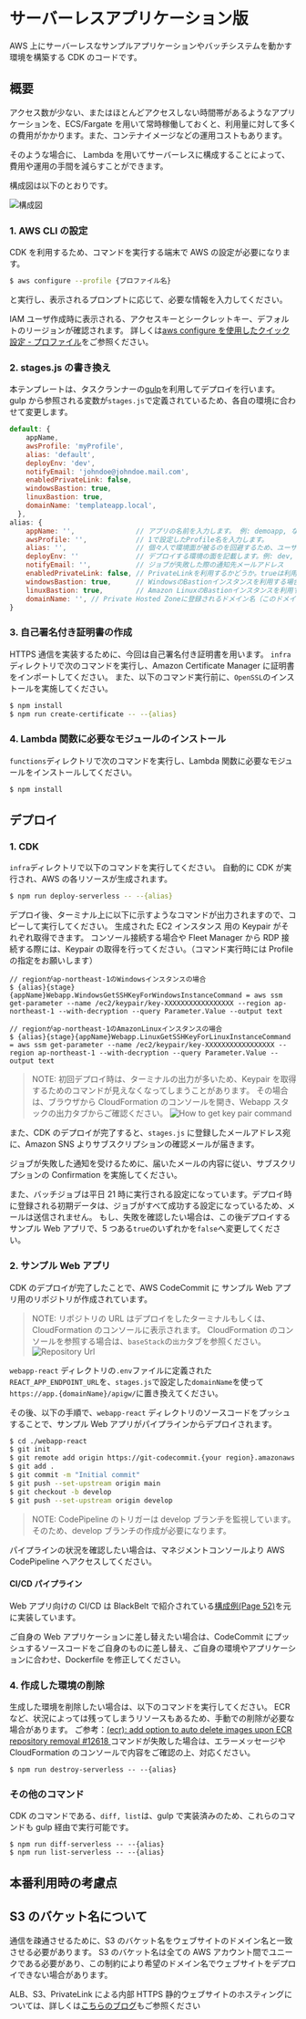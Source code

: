# サーバーレスアプリケーション版

AWS 上にサーバーレスなサンプルアプリケーションやバッチシステムを動かす環境を構築する CDK のコードです。

## 概要

アクセス数が少ない、またはほとんどアクセスしない時間帯があるようなアプリケーションを、ECS/Fargate を用いて常時稼働しておくと、利用量に対して多くの費用がかかります。また、コンテナイメージなどの運用コストもあります。

そのような場合に、 Lambda を用いてサーバーレスに構成することによって、費用や運用の手間を減らすことができます。

構成図は以下のとおりです。

![構成図](../docs/images/template_architecture_serverless_ja.png)

### 1. AWS CLI の設定

CDK を利用するため、コマンドを実行する端末で AWS の設定が必要になります。

```bash
$ aws configure --profile {プロファイル名}
```

と実行し、表示されるプロンプトに応じて、必要な情報を入力してください。

IAM ユーザ作成時に表示される、アクセスキーとシークレットキー、デフォルトのリージョンが確認されます。
詳しくは[aws configure を使用したクイック設定 - プロファイル](https://docs.aws.amazon.com/ja_jp/cli/latest/userguide/cli-configure-quickstart.html#cli-configure-quickstart-profiles)をご参照ください。

### 2. stages.js の書き換え

本テンプレートは、タスクランナーの[gulp](https://gulpjs.com/)を利用してデプロイを行います。
gulp から参照される変数が`stages.js`で定義されているため、各自の環境に合わせて変更します。

```javascript
default: {
    appName,
    awsProfile: 'myProfile',
    alias: 'default',
    deployEnv: 'dev',
    notifyEmail: 'johndoe@johndoe.mail.com',
    enabledPrivateLink: false,
    windowsBastion: true,
    linuxBastion: true,
    domainName: 'templateapp.local',
  },
alias: {
    appName: '',               // アプリの名前を入力します。 例: demoapp, など
    awsProfile: '',            // 1で設定したProfile名を入力します。
    alias: '',                 // 個々人で環境面が被るのを回避するため、ユーザ名などの識別子を入力してください。 例: ysuzuki, など
    deployEnv: ''              // デプロイする環境の面を記載します。例: dev, stage, prod, など
    notifyEmail: '',           // ジョブが失敗した際の通知先メールアドレス
    enabledPrivateLink: false, // PrivateLinkを利用するかどうか。trueは利用し、falseは利用しない
    windowsBastion: true,      // WindowsのBastionインスタンスを利用する場合はtrue、利用しない場合はfalse
    linuxBastion: true,        // Amazon LinuxのBastionインスタンスを利用する場合はtrue、利用しない場合はfalse
    domainName: '', // Private Hosted Zoneに登録されるドメイン名（このドメイン名がS3のバケット名になり、S3 のバケット名はユニークである必要があるため、必ず変更してください。）
}
```

### 3. 自己署名付き証明書の作成

HTTPS 通信を実装するために、今回は自己署名付き証明書を用います。
`infra`ディレクトリで次のコマンドを実行し、Amazon Certificate Manager に証明書をインポートしてください。
また、以下のコマンド実行前に、`OpenSSL`のインストールを実施してください。

```bash
$ npm install
$ npm run create-certificate -- --{alias}
```

### 4. Lambda 関数に必要なモジュールのインストール

`functions`ディレクトリで次のコマンドを実行し、Lambda 関数に必要なモジュールをインストールしてください。

```bash
$ npm install
```

## デプロイ

### 1. CDK

`infra`ディレクトリで以下のコマンドを実行してください。
自動的に CDK が実行され、AWS の各リソースが生成されます。

```bash
$ npm run deploy-serverless -- --{alias}
```

デプロイ後、ターミナル上に以下に示すようなコマンドが出力されますので、コピーして実行してください。
生成された EC2 インスタンス 用の Keypair がそれぞれ取得できます。
コンソール接続する場合や Fleet Manager から RDP 接続する際には、Keypair の取得を行ってください。（コマンド実行時には Profile の指定をお願いします）

```
// regionがap-northeast-1のWindowsインスタンスの場合
$ {alias}{stage}{appName}Webapp.WindowsGetSSHKeyForWindowsInstanceCommand = aws ssm get-parameter --name /ec2/keypair/key-XXXXXXXXXXXXXXXXX --region ap-northeast-1 --with-decryption --query Parameter.Value --output text

// regionがap-northeast-1のAmazonLinuxインスタンスの場合
$ {alias}{stage}{appName}Webapp.LinuxGetSSHKeyForLinuxInstanceCommand = aws ssm get-parameter --name /ec2/keypair/key-XXXXXXXXXXXXXXXXX --region ap-northeast-1 --with-decryption --query Parameter.Value --output text
```

> NOTE:
> 初回デプロイ時は、ターミナルの出力が多いため、Keypair を取得するためのコマンドが見えなくなってしまうことがあります。
> その場合は、ブラウザから CloudFormation のコンソールを開き、Webapp スタックの出力タブからご確認ください。
> ![How to get key pair command](../docs/images/keypair_command_ja.png)

また、CDK のデプロイが完了すると、`stages.js` に登録したメールアドレス宛に、Amazon SNS よりサブスクリプションの確認メールが届きます。

ジョブが失敗した通知を受けるために、届いたメールの内容に従い、サブスクリプションの Confirmation を実施してください。

また、バッチジョブは平日 21 時に実行される設定になっています。デプロイ時に登録される初期データは、ジョブがすべて成功する設定になっているため、メールは送信されません。
もし、失敗を確認したい場合は、この後デプロイするサンプル Web アプリで、5 つある`true`のいずれかを`false`へ変更してください。

### 2. サンプル Web アプリ

CDK のデプロイが完了したことで、AWS CodeCommit に サンプル Web アプリ用のリポジトリが作成されています。

> NOTE:
> リポジトリの URL はデプロイをしたターミナルもしくは、CloudFormation のコンソールに表示されます。
> CloudFormation のコンソールを参照する場合は、`baseStack`の`出力`タブを参照ください。
> ![Repository Url](../docs/images/repository_url_ja.png)

`webapp-react` ディレクトリの`.env`ファイルに定義された`REACT_APP_ENDPOINT_URL`を、`stages.js`で設定した`domainName`を使って`https://app.{domainName}/apigw/`に置き換えてください。

その後、以下の手順で、`webapp-react` ディレクトリのソースコードをプッシュすることで、サンプル Web アプリがパイプラインからデプロイされます。

```bash
$ cd ./webapp-react
$ git init
$ git remote add origin https://git-codecommit.{your region}.amazonaws.com/v1/repos/{your repository name}
$ git add .
$ git commit -m "Initial commit"
$ git push --set-upstream origin main
$ git checkout -b develop
$ git push --set-upstream origin develop
```

> NOTE:
> CodePipeline のトリガーは develop ブランチを監視しています。そのため、develop ブランチの作成が必要になります。

パイプラインの状況を確認したい場合は、マネジメントコンソールより AWS CodePipeline へアクセスしてください。

#### CI/CD パイプライン

Web アプリ向けの CI/CD は BlackBelt で紹介されている[構成例(Page 52)](https://d1.awsstatic.com/webinars/jp/pdf/services/20201111_BlackBelt_AWS%20CodeStar_AWS_CodePipeline.pdf)を元に実装しています。

ご自身の Web アプリケーションに差し替えたい場合は、CodeCommit にプッシュするソースコードをご自身のものに差し替え、ご自身の環境やアプリケーションに合わせ、Dockerfile を修正してください。

### 4. 作成した環境の削除

生成した環境を削除したい場合は、以下のコマンドを実行してください。
ECR など、状況によっては残ってしまうリソースもあるため、手動での削除が必要な場合があります。
ご参考：[(ecr): add option to auto delete images upon ECR repository removal #12618 ](https://github.com/aws/aws-cdk/issues/12618)
コマンドが失敗した場合は、エラーメッセージや CloudFormation のコンソールで内容をご確認の上、対応ください。

```
$ npm run destroy-serverless -- --{alias}
```

### その他のコマンド

CDK のコマンドである、`diff, list`は、gulp で実装済みのため、これらのコマンドも gulp 経由で実行可能です。

```
$ npm run diff-serverless -- --{alias}
$ npm run list-serverless -- --{alias}
```

## 本番利用時の考慮点

## S3 のバケット名について

通信を疎通させるために、S3 のバケット名をウェブサイトのドメイン名と一致させる必要があります。
S3 のバケット名は全ての AWS アカウント間でユニークである必要があり、この制約により希望のドメイン名でウェブサイトをデプロイできない場合があります。

ALB、S3、PrivateLink による内部 HTTPS 静的ウェブサイトのホスティングについては、詳しくは[こちらのブログ](https://aws.amazon.com/jp/blogs/news/hosting-internal-https-static-websites-with-alb-s3-and-privatelink/)もご参照ください


